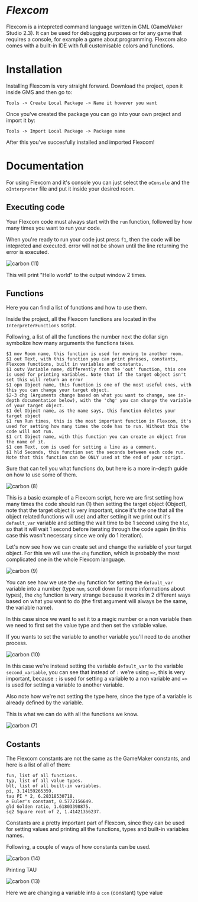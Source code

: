 # ***Flexcom***

Flexcom is a intepreted command language written in GML (GameMaker Studio 2.3).
It can be used for debugging purposes or for any game that requires a console, for example a game about programming.
Flexcom also comes with a built-in IDE with full customisable colors and functions.

# **Installation**

Installing Flexcom is very straight forward.
Download the project, open it inside GMS and then go to:

`Tools -> Create Local Package -> Name it however you want`

Once you've created the package you can go into your own project and import it by:

`Tools -> Import Local Package -> Package name`

After this you've succesfully installed and imported Flexcom!

# **Documentation**

For using Flexcom and it's console you can just select the `oConsole` and the `oInterpreter` file and put it inside your desired room.

## **Executing code**

Your Flexcom code must always start with the `run` function, followed by how many times you want to run your code.

When you're ready to run your code just press `f1`, then the code will be intepreted and executed.
error will not be shown until the line returning the error is executed.

![carbon (11)](https://user-images.githubusercontent.com/87675824/184041346-8ec4c59a-6c9c-4769-84a9-f4a89bbca3c7.png)

This will print "Hello world" to the output window 2 times.

## **Functions**

Here you can find a list of functions and how to use them.

Inside the project, all the Flexcom functions are located in the ``InterpreterFunctions`` script.

Following, a list of all the functions the number next the dollar sign symbolize how many arguments the functions takes.

```
$1 mov Room name, this function is used for moving to another room.
$1 out Text, with this function you can print phrases, constants, Flexcom functions, built in variables and constants.
$1 outv Variable name, differently from the 'out' function, this one is used for printing variables. Note that if the target object isn't set this will return an error 
$1 opn Object name, this function is one of the most useful ones, with this you can change your target object.
$2-3 chg (Arguments change based on what you want to change, see in-depth documentation below), with the 'chg' you can change the variable of your target object.
$1 del Object name, as the name says, this function deletes your target object
$1 run Run times, this is the most important function in Flexcom, it's used for setting how many times the code has to run. Without this the code will not run.
$1 crt Object name, with this function you can create an object from the name of it.
$1 com Text, com is used for setting a line as a comment.
$1 hld Seconds, this function set the seconds between each code run. Note that this function can be ONLY used at the end of your script. 
```

Sure that can tell you what functions do, but here is a more in-depth guide on how to use some of them.

![carbon (8)](https://user-images.githubusercontent.com/87675824/184041092-1e300b2c-ac9a-4d00-a9f4-da785d95e0dd.png)

This is a basic example of a Flexcom script, here we are first setting how many times the code should run (1) then setting the target object (Object1, note that the
target object is very important, since it's the one that all the object related functions will use) and after setting it we print out it's ``default_var`` variable and setting the wait time to be 1 second using the ``hld``, so that it will wait 1 second before iterating through the code again (in this case this wasn't necessary since we only do 1 iteration).

Let's now see how we can create set and change the variable of your target object.
For this we will use the ``chg`` function, which is probably the most complicated one in the whole Flexcom language.

![carbon (9)](https://user-images.githubusercontent.com/87675824/184041208-c61c6a2a-9fe5-4a6f-8c44-e29b4ee47ef9.png)

You can see how we use the ``chg`` function for setting the ``default_var`` variable into a number (type ``num``, scroll down for more informations about types),
the ``chg`` function is very strange because it works in 2 different ways based on what you want to do (the first argument will always be the same, the variable name). 

In this case since we want to set it to a magic number or a non variable then we need to first set the value type and then set the variable value.

If you wants to set the variable to another variable you'll need to do another process.

![carbon (10)](https://user-images.githubusercontent.com/87675824/184041287-d046f8de-eeff-4c9e-a022-a9ddf61e20f8.png)

In this case we're instead setting the variable ``default_var`` to the variable ``second_variable``, you can see that instead of ``:`` we're using ``=>``, this is very important, because ``:`` is used for setting a variable to a non variable and ``=>`` is used for setting a variable to another variable.

Also note how we're not setting the type here, since the type of a variable is already defined by the variable.

This is what we can do with all the functions we know.

![carbon (7)](https://user-images.githubusercontent.com/87675824/184041004-0a29bdd8-139e-4a8c-9102-8da9aad3bf6d.png)

## **Costants**

The Flexcom constants are not the same as the GameMaker constants, and here is a list of all of them:

```
fun, list of all functions.
typ, list of all value types.
blt, list of all built-in variables.
pi, 3.14159265359.
tau PI * 2, 6.28318530718.
e Euler's constant, 0.5772156649.
gld Golden ratio, 1.61803398875.
sq2 Square root of 2, 1.41421356237.
```
Constants are a pretty important part of Flexcom, since they can be used for setting values and printing all the functions, types and built-in variables names.

Following, a couple of ways of how constants can be used.

![carbon (14)](https://user-images.githubusercontent.com/87675824/184043428-13a67b1f-ab27-4ae0-9742-b539ad1df26b.png)

Printing TAU

![carbon (13)](https://user-images.githubusercontent.com/87675824/184043385-9824bc03-b4d8-4899-a792-a5cfa1e49421.png)

Here we are changing a variable into a ``con`` (constant) type value









